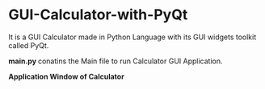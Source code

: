 # GUI-Calculator-with-PyQt
It is a GUI Calculator made in Python Language with its GUI widgets toolkit called PyQt. 

<strong> main.py </strong> conatins the Main file to run Calculator GUI Application.

<strong> Application Window of Calculator </strong>

